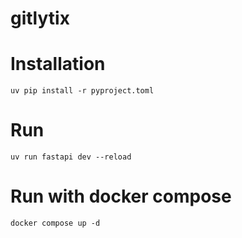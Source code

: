 # gitlytix


# Installation
```
uv pip install -r pyproject.toml
```

# Run

```
uv run fastapi dev --reload
```

# Run with docker compose
```
docker compose up -d
```
